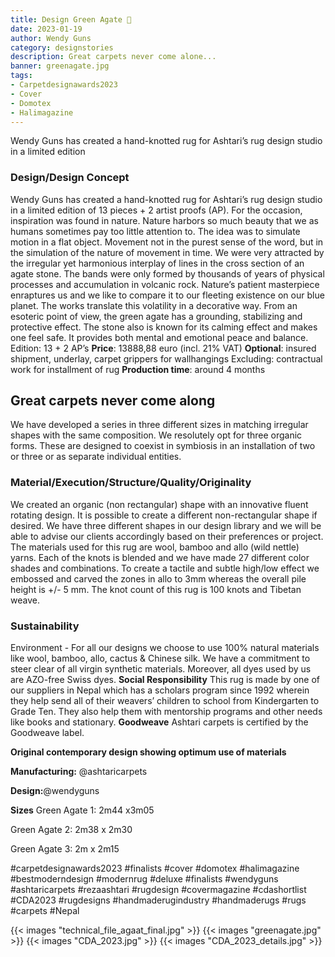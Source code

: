 ```yaml
---
title: Design Green Agate 💚
date: 2023-01-19
author: Wendy Guns
category: designstories
description: Great carpets never come alone...
banner: greenagate.jpg
tags:
- Carpetdesignawards2023
- Cover
- Domotex
- Halimagazine
---
```

Wendy Guns has created a hand-knotted rug for Ashtari’s rug design studio in a limited edition
<!--more-->
### Design/Design Concept

Wendy Guns has created a hand-knotted rug for Ashtari’s rug design studio in a limited edition of 13 pieces + 2 artist proofs (AP). For the occasion, inspiration was found in nature. Nature harbors so much beauty that we as humans sometimes pay too little attention to. The idea was to simulate motion in a flat object. Movement not in the purest sense of the word, but in the simulation of the nature of movement in time. We were very attracted by the irregular yet harmonious interplay of lines in the cross section of an agate stone. The bands were only formed by thousands of years of physical processes and accumulation in volcanic rock. Nature’s patient masterpiece enraptures us and we like to compare it to our fleeting existence on our blue planet. The works translate this volatility in a decorative way.
From an esoteric point of view, the green agate has a grounding, stabilizing and protective effect. The stone also is known for its calming effect and makes one feel safe. It provides both mental and emotional peace and balance.
Edition: 13 + 2 AP’s
**Price**: 13888,88 euro (incl. 21% VAT)
**Optional**: insured shipment, underlay, carpet grippers for wallhangings Excluding: contractual work for installment of rug
**Production time**: around 4 months

## Great carpets never come along
We have developed a series in three different sizes in matching irregular shapes with the same composition. We resolutely opt for three organic forms. These are designed to coexist in symbiosis in an installation of two or three or as separate individual entities.

### Material/Execution/Structure/Quality/Originality

We created an organic (non rectangular) shape with an innovative fluent rotating design. It is possible to create a different non-rectangular shape if desired. We have three different shapes in our design library and we will be able to advise our clients accordingly based on their preferences or project. The materials used for this rug are wool, bamboo and allo (wild nettle) yarns. Each of the knots is blended and we have made 27 different color shades and combinations. To create a tactile and subtle high/low effect we embossed and carved the zones in allo to 3mm whereas the overall pile height is +/- 5 mm. The knot count of this rug is 100 knots and Tibetan weave.

### Sustainability

Environment - For all our designs we choose to use 100% natural materials like wool, bamboo, allo, cactus & Chinese silk.
We have a commitment to steer clear of all virgin synthetic materials. Moreover, all dyes used by us are AZO-free Swiss dyes.
**Social Responsibility** This rug is made by one of our suppliers in Nepal which has a scholars program since 1992 wherein they help send all of their weavers’ children to school from Kindergarten to Grade Ten. They also help them with mentorship programs and other needs like books and stationary.
**Goodweave** Ashtari carpets is certified by the Goodweave label.



**Original contemporary design showing optimum use of materials**

**Manufacturing:** @ashtaricarpets

**Design:**@wendyguns

**Sizes** 
Green Agate 1:
2m44 x3m05

Green Agate 2:
2m38 x 2m30

Green Agate 3:
2m x 2m15

#carpetdesignawards2023 #finalists #cover #domotex #halimagazine #bestmoderndesign #modernrug #deluxe #finalists #wendyguns #ashtaricarpets #rezaashtari #rugdesign #covermagazine #cdashortlist #CDA2023 #rugdesigns #handmaderugindustry #handmaderugs #rugs #carpets #Nepal

{{< images "technical_file_agaat_final.jpg" >}}
{{< images "greenagate.jpg" >}}
{{< images "CDA_2023.jpg" >}}
{{< images "CDA_2023_details.jpg" >}}
